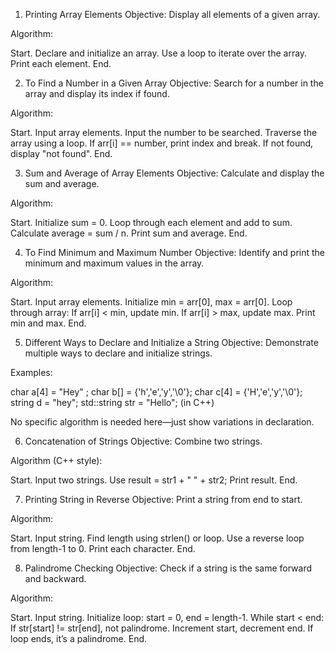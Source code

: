 1. Printing Array Elements
Objective: Display all elements of a given array.

Algorithm:

Start.
Declare and initialize an array.
Use a loop to iterate over the array.
Print each element.
End.

2. To Find a Number in a Given Array
Objective: Search for a number in the array and display its index if found.

Algorithm:

Start.
Input array elements.
Input the number to be searched.
Traverse the array using a loop.
If arr[i] == number, print index and break.
If not found, display "not found".
End.

3. Sum and Average of Array Elements
Objective: Calculate and display the sum and average.

Algorithm:

Start.
Initialize sum = 0.
Loop through each element and add to sum.
Calculate average = sum / n.
Print sum and average.
End.

4. To Find Minimum and Maximum Number
Objective: Identify and print the minimum and maximum values in the array.

Algorithm:

Start.
Input array elements.
Initialize min = arr[0], max = arr[0].
Loop through array:
If arr[i] < min, update min.
If arr[i] > max, update max.
Print min and max.
End.

5. Different Ways to Declare and Initialize a String
Objective: Demonstrate multiple ways to declare and initialize strings.

Examples:

char a[4] = "Hey" ;
char b[] = {'h','e','y','\0'};
char c[4] = {'H','e','y','\0'};
string d = "hey"; 
std::string str = "Hello"; (in C++)

No specific algorithm is needed here—just show variations in declaration.

6. Concatenation of Strings
Objective: Combine two strings.

Algorithm (C++ style):

Start.
Input two strings.
Use result = str1 + " " + str2;
Print result.
End.

7. Printing String in Reverse
Objective: Print a string from end to start.

Algorithm:

Start.
Input string.
Find length using strlen() or loop.
Use a reverse loop from length-1 to 0.
Print each character.
End.

8. Palindrome Checking
Objective: Check if a string is the same forward and backward.

Algorithm:

Start.
Input string.
Initialize loop: start = 0, end = length-1.
While start < end:
If str[start] != str[end], not palindrome.
Increment start, decrement end.
If loop ends, it’s a palindrome.
End.

